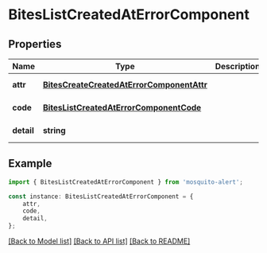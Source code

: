 # BitesListCreatedAtErrorComponent


## Properties

Name | Type | Description | Notes
------------ | ------------- | ------------- | -------------
**attr** | [**BitesCreateCreatedAtErrorComponentAttr**](BitesCreateCreatedAtErrorComponentAttr.md) |  | [default to undefined]
**code** | [**BitesListCreatedAtErrorComponentCode**](BitesListCreatedAtErrorComponentCode.md) |  | [default to undefined]
**detail** | **string** |  | [default to undefined]

## Example

```typescript
import { BitesListCreatedAtErrorComponent } from 'mosquito-alert';

const instance: BitesListCreatedAtErrorComponent = {
    attr,
    code,
    detail,
};
```

[[Back to Model list]](../README.md#documentation-for-models) [[Back to API list]](../README.md#documentation-for-api-endpoints) [[Back to README]](../README.md)
